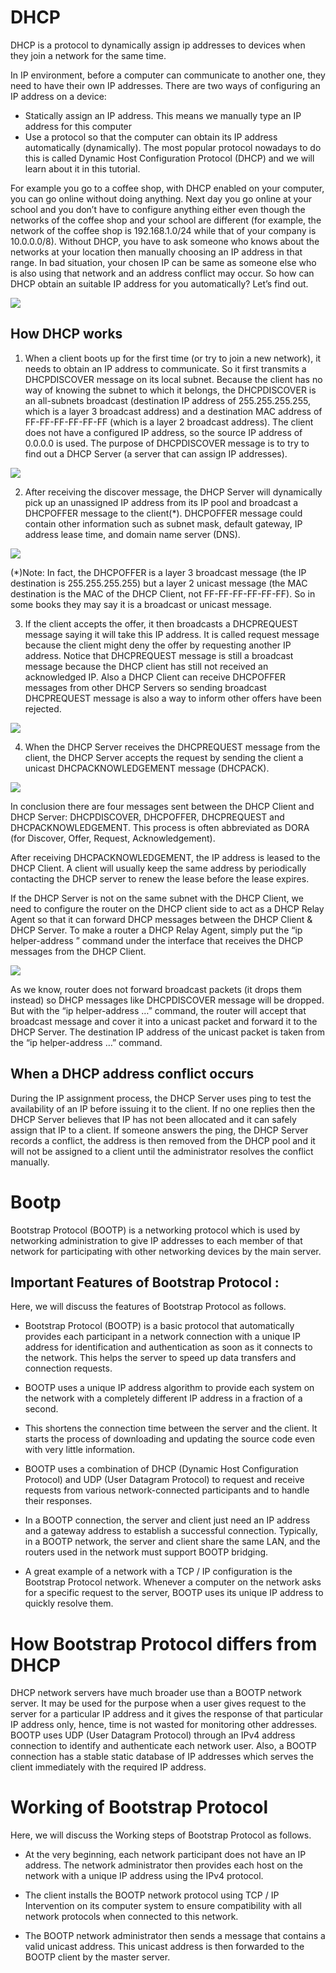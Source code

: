 # DHCP
DHCP is a protocol to dynamically assign ip addresses to devices when they join a network for the same time.

In IP environment, before a computer can communicate to another one, they need to have their own IP addresses. There are two ways of configuring an IP address on a device:
- Statically assign an IP address. This means we manually type an IP address for this computer
- Use a protocol so that the computer can obtain its IP address automatically (dynamically). The most popular protocol nowadays to do this is called Dynamic Host Configuration Protocol (DHCP) and we will learn about it in this tutorial.

For example you go to a coffee shop, with DHCP enabled on your computer, you can go online without doing anything. Next day you go online at your school and you don’t have to configure anything either even though the networks of the coffee shop and your school are different (for example, the network of the coffee shop is 192.168.1.0/24 while that of your company is 10.0.0.0/8). Without DHCP, you have to ask someone who knows about the networks at your location then manually choosing an IP address in that range. In bad situation, your chosen IP can be same as someone else who is also using that network and an address conflict may occur. So how can DHCP obtain an suitable IP address for you automatically? Let’s find out.

![](assets/DHCP_Advantages.jpeg)


## How DHCP works

1. When a client boots up for the first time (or try to join a new network), it needs to obtain an IP address to communicate. So it first transmits a DHCPDISCOVER message on its local subnet. Because the client has no way of knowing the subnet to which it belongs, the DHCPDISCOVER is an all-subnets broadcast (destination IP address of 255.255.255.255, which is a layer 3 broadcast address) and a destination MAC address of FF-FF-FF-FF-FF-FF (which is a layer 2 broadcast address). The client does not have a configured IP address, so the source IP address of 0.0.0.0 is used. The purpose of DHCPDISCOVER message is to try to find out a DHCP Server (a server that can assign IP addresses).

![](assets/DHCP_Discover.jpeg)

2. After receiving the discover message, the DHCP Server will dynamically pick up an unassigned IP address from its IP pool and broadcast a DHCPOFFER message to the client(*). DHCPOFFER message could contain other information such as subnet mask, default gateway, IP address lease time, and domain name server (DNS).

![](assets/DHCP_Offer.jpeg)

(*)Note: In fact, the DHCPOFFER is a layer 3 broadcast message (the IP destination is 255.255.255.255) but a layer 2 unicast message (the MAC destination is the MAC of the DHCP Client, not FF-FF-FF-FF-FF-FF). So in some books they may say it is a broadcast or unicast message.

3. If the client accepts the offer, it then broadcasts a DHCPREQUEST message saying it will take this IP address. It is called request message because the client might deny the offer by requesting another IP address. Notice that DHCPREQUEST message is still a broadcast message because the DHCP client has still not received an acknowledged IP. Also a DHCP Client can receive DHCPOFFER messages from other DHCP Servers so sending broadcast DHCPREQUEST message is also a way to inform other offers have been rejected.

![](assets/DHCP_Request.jpeg)

4. When the DHCP Server receives the DHCPREQUEST message from the client, the DHCP Server accepts the request by sending the client a unicast DHCPACKNOWLEDGEMENT message (DHCPACK).

![](assets/DHCP_Acknowledgement.jpeg)

In conclusion there are four messages sent between the DHCP Client and DHCP Server: DHCPDISCOVER, DHCPOFFER, DHCPREQUEST and DHCPACKNOWLEDGEMENT. This process is often abbreviated as DORA (for Discover, Offer, Request, Acknowledgement).

After receiving DHCPACKNOWLEDGEMENT, the IP address is leased to the DHCP Client. A client will usually keep the same address by periodically contacting the DHCP server to renew the lease before the lease expires.

If the DHCP Server is not on the same subnet with the DHCP Client, we need to configure the router on the DHCP client side to act as a DHCP Relay Agent so that it can forward DHCP messages between the DHCP Client & DHCP Server. To make a router a DHCP Relay Agent, simply put the “ip helper-address <IP-address-of-DHCP-Server>” command under the interface that receives the DHCP messages from the DHCP Client.

![](assets/DHCP_Relay_Agent.jpeg)

As we know, router does not forward broadcast packets (it drops them instead) so DHCP messages like DHCPDISCOVER message will be dropped. But with the “ip helper-address …” command, the router will accept that broadcast message and cover it into a unicast packet and forward it to the DHCP Server. The destination IP address of the unicast packet is taken from the “ip helper-address …” command.

## When a DHCP address conflict occurs

During the IP assignment process, the DHCP Server uses ping to test the availability of an IP before issuing it to the client. If no one replies then the DHCP Server believes that IP has not been allocated and it can safely assign that IP to a client. If someone answers the ping, the DHCP Server records a conflict, the address is then removed from the DHCP pool and it will not be assigned to a client until the administrator resolves the conflict manually.

# Bootp

Bootstrap Protocol (BOOTP) is a networking protocol which is used by networking administration to give IP addresses to each member of that network for participating with other networking devices by the main server.

## Important Features of Bootstrap Protocol :
Here, we will discuss the features of Bootstrap Protocol as follows.

- Bootstrap Protocol (BOOTP) is a basic protocol that automatically provides each participant in a network connection with a unique IP address for identification and authentication as soon as it connects to the network. This helps the server to speed up data transfers and connection requests.

- BOOTP uses a unique IP address algorithm to provide each system on the network with a completely different IP address in a fraction of a second.

- This shortens the connection time between the server and the client. It starts the process of downloading and updating the source code even with very little information.

- BOOTP uses a combination of DHCP (Dynamic Host Configuration Protocol) and UDP (User Datagram Protocol) to request and receive requests from various network-connected participants and to handle their responses.

- In a BOOTP connection, the server and client just need an IP address and a gateway address to establish a successful connection. Typically, in a BOOTP network, the server and client share the same LAN, and the routers used in the network must support BOOTP bridging.

- A great example of a network with a TCP / IP configuration is the Bootstrap Protocol network. Whenever a computer on the network asks for a specific request to the server, BOOTP uses its unique IP address to quickly resolve them.

# How Bootstrap Protocol differs from DHCP
DHCP network servers have much broader use than a BOOTP network server. It may be used for the purpose when a user gives request to the server for a particular IP address and it gives the response of that particular IP address only, hence, time is not wasted for monitoring other addresses. BOOTP uses UDP (User Datagram Protocol) through an IPv4 address connection to identify and authenticate each network user. Also, a BOOTP connection has a stable static database of IP addresses which serves the client immediately with the required IP address.

# Working of Bootstrap Protocol
Here, we will discuss the Working steps of Bootstrap Protocol as follows.

- At the very beginning, each network participant does not have an IP address. The network administrator then provides each host on the network with a unique IP address using the IPv4 protocol.

- The client installs the BOOTP network protocol using TCP / IP Intervention on its computer system to ensure compatibility with all network protocols when connected to this network.

- The BOOTP network administrator then sends a message that contains a valid unicast address. This unicast address is then forwarded to the BOOTP client by the master server.
